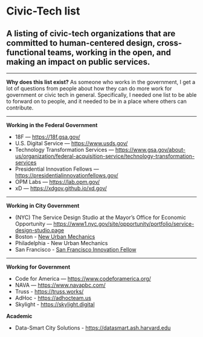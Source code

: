 
# Civic-Tech list

## A listing of civic-tech organizations that are committed to human-centered design, cross-functional teams, working in the open, and making an impact on public services.

---

**Why does this list exist?**
As someone who works in the government, I get a lot of questions from people about how they can do more work for government or civic tech in general. Specifically, I needed one list to be able to forward on to people, and it needed to be in a place where others can contribute. 


---

**Working in the Federal Government**
- 18F — https://18f.gsa.gov/
- U.S. Digital Service — https://www.usds.gov/
- Technology Transformation Services — https://www.gsa.gov/about-us/organization/federal-acquisition-service/technology-transformation-services
- Presidential Innovation Fellows — https://presidentialinnovationfellows.gov/
- OPM Labs — https://lab.opm.gov/
- xD — https://xdgov.github.io/xd.gov/

---

**Working in City Government**
- (NYC) The Service Design Studio at the Mayor’s Office for Economic Opportunity — https://www1.nyc.gov/site/opportunity/portfolio/service-design-studio.page
- Boston - [New Urban Mechanics](https://www.boston.gov/departments/new-urban-mechanics)
- Philadelphia - New Urban Mechanics
- San Francisco - [San Francisco Innovation Fellow](https://www.innovation.sfgov.org/about-us)

---

**Working for Government**
- Code for America — https://www.codeforamerica.org/
- NAVA — https://www.navapbc.com/
- Truss - https://truss.works/
- AdHoc - https://adhocteam.us
- Skylight - https://skylight.digital


**Academic**
- Data-Smart City Solutions - https://datasmart.ash.harvard.edu
